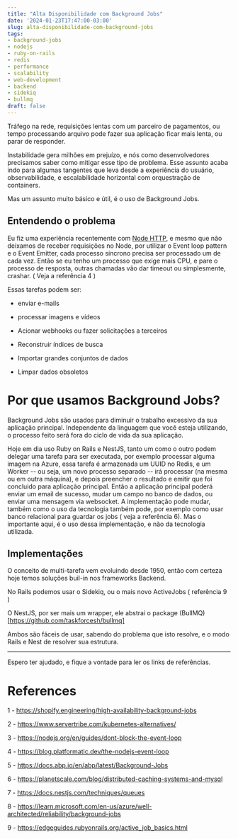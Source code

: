 ```yaml
---
title: "Alta Disponibilidade com Background Jobs"
date: '2024-01-23T17:47:00-03:00'
slug: alta-disponibilidade-com-background-jobs
tags:
- background-jobs
- nodejs
- ruby-on-rails
- redis
- performance
- scalability
- web-development
- backend
- sidekiq
- bullmq
draft: false
---
```


Tráfego na rede, requisições lentas com um parceiro de pagamentos, ou tempo processando arquivo pode fazer sua aplicação ficar mais lenta, ou parar de responder.

Instabilidade gera milhões em prejuízo, e nós como desenvolvedores precisamos saber como mitigar esse tipo de problema. Esse assunto acaba indo para algumas tangentes que leva desde a experiência do usuário, observabilidade, e escalabilidade horizontal com orquestração de containers.

Mas um assunto muito básico e útil, é o uso de Background Jobs. 

## Entendendo o problema

Eu fiz uma experiência recentemente com [Node HTTP](https://github.com/castro-research/http-node-event-loop), e mesmo que não deixamos de receber requisições no Node, por utilizar o Event loop pattern e o Event Emitter, cada processo síncrono precisa ser processado um de cada vez. Então se eu tenho um processo que exige mais CPU, e pare o processo de resposta, outras chamadas vão dar timeout ou simplesmente, crashar. ( Veja a referência 4 )

Essas tarefas podem ser:

- enviar e-mails

- processar imagens e vídeos

- Acionar webhooks ou fazer solicitações a terceiros

- Reconstruir índices de busca

- Importar grandes conjuntos de dados

- Limpar dados obsoletos


# Por que usamos Background Jobs?

Background Jobs são usados para diminuir o trabalho excessivo da sua aplicação principal. Independente da linguagem que você esteja utilizando, o processo feito será fora do ciclo de vida da sua aplicação. 

Hoje em dia uso Ruby on Rails e NestJS, tanto um como o outro podem delegar uma tarefa para ser executada, por exemplo processar alguma imagem na Azure, essa tarefa é armazenada um UUID no Redis, e um Worker -- ou seja, um novo processo separado -- irá processar (na mesma ou em outra máquina), e depois preencher o resultado e emitir que foi concluido para aplicação principal. Então a aplicação principal poderá enviar um email de sucesso, mudar um campo no banco de dados, ou enviar uma mensagem via websocket. A implementação pode mudar, também como o uso da tecnologia também pode, por exemplo como usar banco relacional para guardar os jobs ( veja a referência 6). Mas o importante aqui, é o uso dessa implementação, e não da tecnologia utilizada.

## Implementações

O conceito de multi-tarefa vem evoluindo desde 1950, então com certeza hoje temos soluções buil-in nos frameworks Backend.

No Rails podemos usar o Sidekiq, ou o mais novo ActiveJobs ( referência 9 )

O NestJS, por ser mais um wrapper, ele abstrai o package (BullMQ)[https://github.com/taskforcesh/bullmq]

Ambos são fáceis de usar, sabendo do problema que isto resolve, e o modo Rails e Nest de resolver sua estrutura.

-----------------------

Espero ter ajudado, e fique a vontade para ler os links de referências.


# References

1 - https://shopify.engineering/high-availability-background-jobs

2 - https://www.servertribe.com/kubernetes-alternatives/

3 - https://nodejs.org/en/guides/dont-block-the-event-loop

4 - https://blog.platformatic.dev/the-nodejs-event-loop

5 - https://docs.abp.io/en/abp/latest/Background-Jobs

6 - https://planetscale.com/blog/distributed-caching-systems-and-mysql

7 - https://docs.nestjs.com/techniques/queues

8 - https://learn.microsoft.com/en-us/azure/well-architected/reliability/background-jobs

9 - https://edgeguides.rubyonrails.org/active_job_basics.html